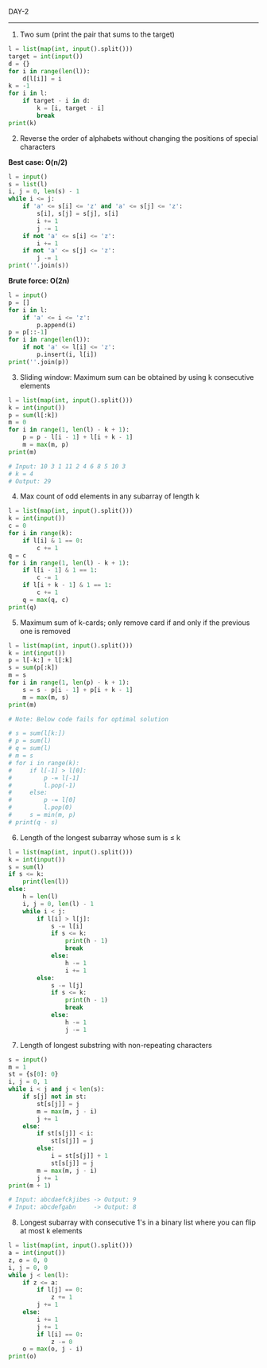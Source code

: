 DAY-2  
___________________________________________________________________

1) Two sum (print the pair that sums to the target)

```python
l = list(map(int, input().split()))
target = int(input())
d = {}
for i in range(len(l)):
    d[l[i]] = i
k = -1
for i in l:
    if target - i in d:
        k = [i, target - i]
        break
print(k)
```

2) Reverse the order of alphabets without changing the positions of special characters

**Best case: O(n/2)**

```python
l = input()
s = list(l)
i, j = 0, len(s) - 1
while i <= j:
    if 'a' <= s[i] <= 'z' and 'a' <= s[j] <= 'z':
        s[i], s[j] = s[j], s[i]
        i += 1
        j -= 1
    if not 'a' <= s[i] <= 'z':
        i += 1
    if not 'a' <= s[j] <= 'z':
        j -= 1
print(''.join(s))
```

**Brute force: O(2n)**

```python
l = input()
p = []
for i in l:
    if 'a' <= i <= 'z':
        p.append(i)
p = p[::-1]
for i in range(len(l)):
    if not 'a' <= l[i] <= 'z':
        p.insert(i, l[i])
print(''.join(p))
```

3) Sliding window: Maximum sum can be obtained by using k consecutive elements

```python
l = list(map(int, input().split()))
k = int(input())
p = sum(l[:k])
m = 0
for i in range(1, len(l) - k + 1):
    p = p - l[i - 1] + l[i + k - 1]
    m = max(m, p)
print(m)

# Input: 10 3 1 11 2 4 6 8 5 10 3
# k = 4
# Output: 29
```

4) Max count of odd elements in any subarray of length k

```python
l = list(map(int, input().split()))
k = int(input())
c = 0
for i in range(k):
    if l[i] & 1 == 0:
        c += 1
q = c
for i in range(1, len(l) - k + 1):
    if l[i - 1] & 1 == 1:
        c -= 1
    if l[i + k - 1] & 1 == 1:
        c += 1
    q = max(q, c)
print(q)
```

5) Maximum sum of k-cards; only remove card if and only if the previous one is removed

```python
l = list(map(int, input().split()))
k = int(input())
p = l[-k:] + l[:k]
s = sum(p[:k])
m = s
for i in range(1, len(p) - k + 1):
    s = s - p[i - 1] + p[i + k - 1]
    m = max(m, s)
print(m)

# Note: Below code fails for optimal solution

# s = sum(l[k:])
# p = sum(l)
# q = sum(l)
# m = s
# for i in range(k):
#     if l[-1] > l[0]:
#         p -= l[-1]
#         l.pop(-1)
#     else:
#         p -= l[0]
#         l.pop(0)
#     s = min(m, p)
# print(q - s)
```

6) Length of the longest subarray whose sum is ≤ k

```python
l = list(map(int, input().split()))
k = int(input())
s = sum(l)
if s <= k:
    print(len(l))
else:
    h = len(l)
    i, j = 0, len(l) - 1
    while i < j:
        if l[i] > l[j]:
            s -= l[i]
            if s <= k:
                print(h - 1)
                break
            else:
                h -= 1
                i += 1
        else:
            s -= l[j]
            if s <= k:
                print(h - 1)
                break
            else:
                h -= 1
                j -= 1
```

7) Length of longest substring with non-repeating characters

```python
s = input()
m = 1
st = {s[0]: 0}
i, j = 0, 1
while i < j and j < len(s):
    if s[j] not in st:
        st[s[j]] = j
        m = max(m, j - i)
        j += 1
    else:
        if st[s[j]] < i:
            st[s[j]] = j
        else:
            i = st[s[j]] + 1
            st[s[j]] = j
        m = max(m, j - i)
        j += 1
print(m + 1)

# Input: abcdaefckjibes -> Output: 9
# Input: abcdefgabn     -> Output: 8
```

8) Longest subarray with consecutive 1's in a binary list where you can flip at most k elements

```python
l = list(map(int, input().split()))
a = int(input())
z, o = 0, 0
i, j = 0, 0
while j < len(l):
    if z <= a:
        if l[j] == 0:
            z += 1
        j += 1
    else:
        i += 1
        j += 1
        if l[i] == 0:
            z -= 0
    o = max(o, j - i)
print(o)
```
